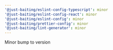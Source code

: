 ```yaml
---
'@just-baiting/eslint-config-typescript': minor
'@just-baiting/eslint-config-react': minor
'@just-baiting/eslint-config': minor
'@just-baiting/prettier-config': minor
'@just-baiting/lint-generator': minor
---
```


Minor bump to version
